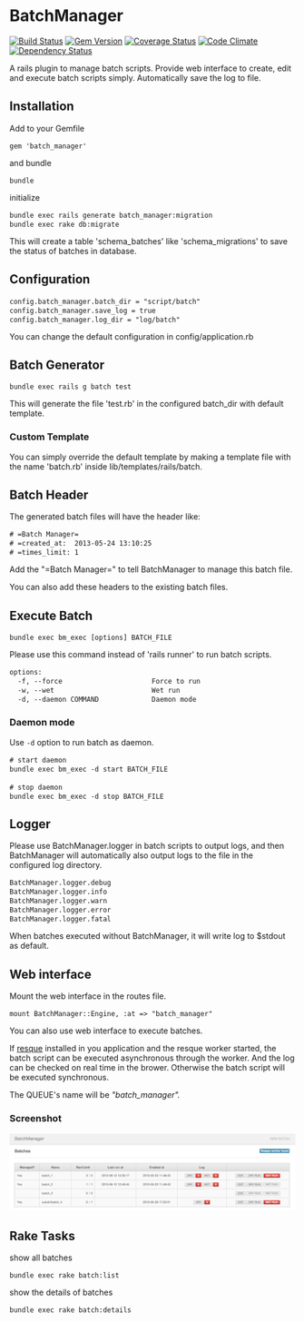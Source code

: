 # BatchManager

[![Build Status](https://travis-ci.org/cctiger36/batch_manager.png?branch=master)](https://travis-ci.org/cctiger36/batch_manager) [![Gem Version](https://badge.fury.io/rb/batch_manager.png)](http://badge.fury.io/rb/batch_manager) [![Coverage Status](https://coveralls.io/repos/cctiger36/batch_manager/badge.png?branch=master)](https://coveralls.io/r/cctiger36/batch_manager?branch=master) [![Code Climate](https://codeclimate.com/github/cctiger36/batch_manager.png)](https://codeclimate.com/github/cctiger36/batch_manager) [![Dependency Status](https://gemnasium.com/cctiger36/batch_manager.png)](https://gemnasium.com/cctiger36/batch_manager)

A rails plugin to manage batch scripts. Provide web interface to create, edit and execute batch scripts simply. Automatically save the log to file.

## Installation

Add to your Gemfile

    gem 'batch_manager'

and bundle

    bundle

initialize

    bundle exec rails generate batch_manager:migration
    bundle exec rake db:migrate

This will create a table 'schema_batches' like 'schema_migrations' to save the status of batches in database.

## Configuration

    config.batch_manager.batch_dir = "script/batch"
    config.batch_manager.save_log = true
    config.batch_manager.log_dir = "log/batch"

You can change the default configuration in config/application.rb

## Batch Generator

    bundle exec rails g batch test

This will generate the file 'test.rb' in the configured batch_dir with default template.

### Custom Template

You can simply override the default template by making a template file with the name 'batch.rb' inside lib/templates/rails/batch.

## Batch Header

The generated batch files will have the header like:

    # =Batch Manager=
    # =created_at:  2013-05-24 13:10:25
    # =times_limit: 1

Add the "=Batch Manager=" to tell BatchManager to manage this batch file.

You can also add these headers to the existing batch files.

## Execute Batch

    bundle exec bm_exec [options] BATCH_FILE

Please use this command instead of 'rails runner' to run batch scripts.

    options:
      -f, --force                      Force to run
      -w, --wet                        Wet run
      -d, --daemon COMMAND             Daemon mode

### Daemon mode

Use `-d` option to run batch as daemon.

    # start daemon
    bundle exec bm_exec -d start BATCH_FILE

    # stop daemon
    bundle exec bm_exec -d stop BATCH_FILE

## Logger

Please use BatchManager.logger in batch scripts to output logs, and then BatchManager will automatically also output logs to the file in the configured log directory.

    BatchManager.logger.debug
    BatchManager.logger.info
    BatchManager.logger.warn
    BatchManager.logger.error
    BatchManager.logger.fatal

When batches executed without BatchManager, it will write log to $stdout as default.

## Web interface

Mount the web interface in the routes file.

    mount BatchManager::Engine, :at => "batch_manager"

You can also use web interface to execute batches.

If [resque](https://github.com/resque/resque) installed in you application and the resque worker started, the batch script can be executed asynchronous through the worker. And the log can be checked on real time in the brower. Otherwise the batch script will be executed synchronous.

The QUEUE's name will be *"batch_manager".*

### Screenshot

![Screenshot](screenshot.png)

## Rake Tasks

show all batches

    bundle exec rake batch:list

show the details of batches

    bundle exec rake batch:details
